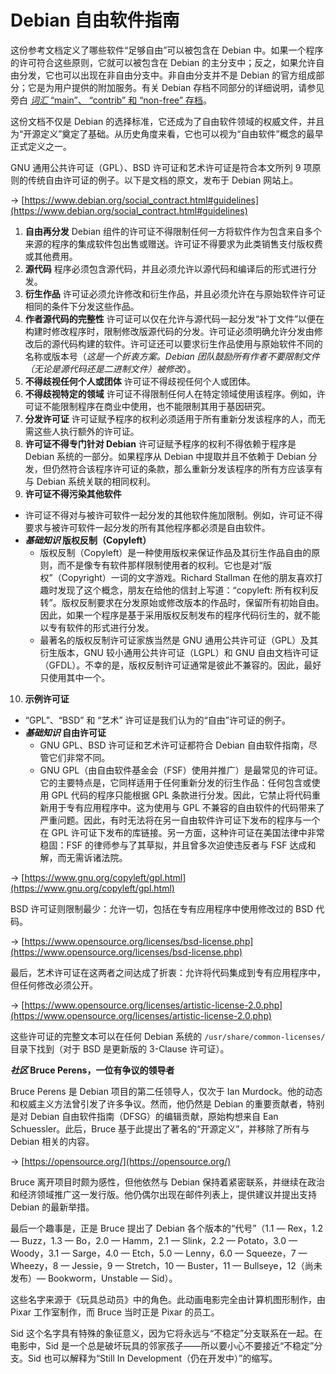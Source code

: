 # Debian 自由软件指南

这份参考文档定义了哪些软件“足够自由”可以被包含在 Debian 中。如果一个程序的许可符合这些原则，它就可以被包含在 Debian 的主分支中；反之，如果允许自由分发，它也可以出现在非自由分支中。非自由分支并不是 Debian 的官方组成部分；它是为用户提供的附加服务。有关 Debian 存档不同部分的详细说明，请参见旁白 [_词汇_ “main”、 “contrib” 和 “non-free” 存档](https://www.debian.org/doc/manuals/debian-handbook/sect.foundation-documents.en.htmlapt.en.html#sidebar.sections)。

这份文档不仅是 Debian 的选择标准，它还成为了自由软件领域的权威文件，并且为“开源定义”奠定了基础。从历史角度来看，它也可以视为“自由软件”概念的最早正式定义之一。

GNU 通用公共许可证（GPL）、BSD 许可证和艺术许可证是符合本文所列 9 项原则的传统自由许可证的例子。以下是文档的原文，发布于 Debian 网站上。

→ [https://www.debian.org/social_contract.html#guidelines](https://www.debian.org/social_contract.html#guidelines)

1. **自由再分发**
Debian 组件的许可证不得限制任何一方将软件作为包含来自多个来源的程序的集成软件包出售或赠送。许可证不得要求为此类销售支付版权费或其他费用。
2. **源代码**
程序必须包含源代码，并且必须允许以源代码和编译后的形式进行分发。
3. **衍生作品**
许可证必须允许修改和衍生作品，并且必须允许在与原始软件许可证相同的条件下分发这些作品。
4. **作者源代码的完整性**
许可证可以仅在允许与源代码一起分发“补丁文件”以便在构建时修改程序时，限制修改版源代码的分发。许可证必须明确允许分发由修改后的源代码构建的软件。许可证还可以要求衍生作品使用与原始软件不同的名称或版本号（_这是一个折衷方案。Debian 团队鼓励所有作者不要限制文件（无论是源代码还是二进制文件）被修改_）。
5. **不得歧视任何个人或团体**
许可证不得歧视任何个人或团体。
6. **不得歧视特定的领域**
许可证不得限制任何人在特定领域使用该程序。例如，许可证不能限制程序在商业中使用，也不能限制其用于基因研究。
7. **分发许可证**
许可证赋予程序的权利必须适用于所有重新分发该程序的人，而无需这些人执行额外的许可证。
8. **许可证不得专门针对 Debian**
许可证赋予程序的权利不得依赖于程序是 Debian 系统的一部分。如果程序从 Debian 中提取并且不依赖于 Debian 分发，但仍然符合该程序许可证的条款，那么重新分发该程序的所有方应该享有与 Debian 系统关联的相同权利。
9. **许可证不得污染其他软件**
- 许可证不得对与被许可软件一起分发的其他软件施加限制。例如，许可证不得要求与被许可软件一起分发的所有其他程序都必须是自由软件。
- **_基础知识_ 版权反制（Copyleft）**
    - 版权反制（Copyleft）是一种使用版权来保证作品及其衍生作品自由的原则，而不是像专有软件那样限制使用者的权利。它也是对“版权”（Copyright）一词的文字游戏。Richard Stallman 在他的朋友喜欢打趣时发现了这个概念，朋友在给他的信封上写道：“copyleft: 所有权利反转”。版权反制要求在分发原始或修改版本的作品时，保留所有初始自由。因此，如果一个程序是基于采用版权反制发布的程序代码衍生的，就不能以专有软件的形式进行分发。
    - 最著名的版权反制许可证家族当然是 GNU 通用公共许可证（GPL）及其衍生版本，GNU 较小通用公共许可证（LGPL）和 GNU 自由文档许可证（GFDL）。不幸的是，版权反制许可证通常是彼此不兼容的。因此，最好只使用其中一个。
10. **示例许可证**
- “GPL”、“BSD” 和 “艺术” 许可证是我们认为的“自由”许可证的例子。
- **_基础知识_ 自由许可证**
    - GNU GPL、BSD 许可证和艺术许可证都符合 Debian 自由软件指南，尽管它们非常不同。
    - GNU GPL（由自由软件基金会（FSF）使用并推广）是最常见的许可证。它的主要特点是，它同样适用于任何重新分发的衍生作品：任何包含或使用 GPL 代码的程序只能根据 GPL 条款进行分发。因此，它禁止将代码重新用于专有应用程序中。这为使用与 GPL 不兼容的自由软件的代码带来了严重问题。因此，有时无法将在另一自由软件许可证下发布的程序与一个在 GPL 许可证下发布的库链接。另一方面，这种许可证在美国法律中非常稳固：FSF 的律师参与了其草拟，并且曾多次迫使违反者与 FSF 达成和解，而无需诉诸法院。

→ [https://www.gnu.org/copyleft/gpl.html](https://www.gnu.org/copyleft/gpl.html)

BSD 许可证则限制最少：允许一切，包括在专有应用程序中使用修改过的 BSD 代码。

→ [https://www.opensource.org/licenses/bsd-license.php](https://www.opensource.org/licenses/bsd-license.php)

最后，艺术许可证在这两者之间达成了折衷：允许将代码集成到专有应用程序中，但任何修改必须公开。

→ [https://www.opensource.org/licenses/artistic-license-2.0.php](https://www.opensource.org/licenses/artistic-license-2.0.php)

这些许可证的完整文本可以在任何 Debian 系统的 `/usr/share/common-licenses/` 目录下找到（对于 BSD 是更新版的 3-Clause 许可证）。

**_社区_ Bruce Perens，一位有争议的领导者**

Bruce Perens 是 Debian 项目的第二任领导人，仅次于 Ian Murdock。他的动态和权威主义方法曾引发了许多争议。然而，他仍然是 Debian 的重要贡献者，特别是对 Debian 自由软件指南（DFSG）的编辑贡献，原始构想来自 Ean Schuessler。此后，Bruce 基于此提出了著名的“开源定义”，并移除了所有与 Debian 相关的内容。

→ [https://opensource.org/](https://opensource.org/)

Bruce 离开项目时颇为感性，但他依然与 Debian 保持着紧密联系，并继续在政治和经济领域推广这一发行版。他仍偶尔出现在邮件列表上，提供建议并提出支持 Debian 的最新举措。

最后一个趣事是，正是 Bruce 提出了 Debian 各个版本的“代号”（1.1 — Rex，1.2 — Buzz，1.3 — Bo，2.0 — Hamm，2.1 — Slink，2.2 — Potato，3.0 — Woody，3.1 — Sarge，4.0 — Etch，5.0 — Lenny，6.0 — Squeeze，7 — Wheezy，8 — Jessie，9 — Stretch，10 — Buster，11 — Bullseye，12（尚未发布）— Bookworm，Unstable — Sid）。

这些名字来源于《玩具总动员》中的角色。此动画电影完全由计算机图形制作，由 Pixar 工作室制作，而 Bruce 当时正是 Pixar 的员工。

Sid 这个名字具有特殊的象征意义，因为它将永远与“不稳定”分支联系在一起。在电影中，Sid 是一个总是破坏玩具的邻家孩子——所以要小心不要接近“不稳定”分支。Sid 也可以解释为“Still In Development（仍在开发中）”的缩写。